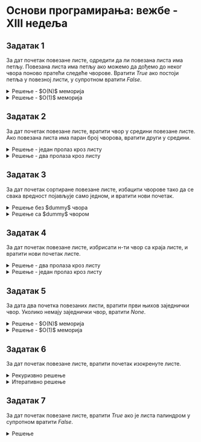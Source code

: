 # Основи програмирања: вежбе - XIII недеља

## Задатак 1
За дат почетак повезане листе, одредити да ли повезана листа има петљу.
Повезана листа има петљу ако можемо да дођемо до неког чвора поново пратећи следеће чворове.
Вратити *True* ако постоји петља у повезној листи, у супротном вратити *False*.
<details markdown='block'>
<summary>Решење - $O(N)$ меморија</summary>

```python
# Дефиниција чвора листе:
class ListNode:
    def __init__(self, x):
        self.val = x
        self.next = None

    def hasCycle(self, head):
        skup_vidjenih = set()

        curr = head
        while curr:
            if curr in skup_vidjenih:
                return True
            else:
                skup_vidjenih.add(curr)

            curr = curr.next
        
        return False

# Тест пример:
#head = ListNode(2)
#head.next = ListNode(4)
#head.next.next = ListNode(6)
#head.next.next.next = ListNode(8)
##head.next.next.next.next = head.next

#print(head.hasCycle(head))
```
</details>

<details markdown='block'>
<summary>Решење - $O(1)$ меморија</summary>

```python
# Дефиниција чвора листе:
class ListNode:
    def __init__(self, x):
        self.val = x
        self.next = None

    def hasCycle(self, head):
        slow, fast = head, head


        while fast and fast.next:
            slow = slow.next
            fast = fast.next.next
            
            if slow == fast:
                return True

        return False

# Тест пример:
#head = ListNode(2)
#head.next = ListNode(4)
#head.next.next = ListNode(6)
#head.next.next.next = ListNode(8)
#head.next.next.next.next = head.next

#print(head.hasCycle(head))
```
</details>

## Задатак 2
За дат почетак повезане листе, вратити чвор у средини повезане листе.
Ако повезана листа има паран број чворова, вратити други у средини.
<details markdown='block'>
<summary>Решење - један пролаз кроз листу</summary>

```python
# Дефиниција чвора листе.
# class ListNode:
#     def __init__(self, val=0, next=None):
#         self.val = val
#         self.next = next


def middleNode(self, head):
	slow, fast = head, head

	while fast and fast.next:

	    slow = slow.next
	    fast = fast.next.next

	return slow
        
```
</details>

<details markdown='block'>
<summary>Решење - два пролаза кроз листу</summary>

```python
# Дефиниција чвора листе.
# class ListNode:
#     def __init__(self, val=0, next=None):
#         self.val = val
#         self.next = next


def middleNode(self, head):
	# тражимо дужину листе
        curr = head
        duzina = 0
        while curr:
            duzina+=1
            curr=curr.next

        # прелазимо до половине листе
        curr = head
        for i in range(duzina//2):
            curr=curr.next

        return curr
```
</details>

## Задатак 3
За дат почетак сортиране повезане листе, избацити чворове тако да се свака вредност појављује само једном, и вратити нови почетак.
<details markdown='block'>
<summary>Решење без $dummy$ чвора </summary>

```python
# Дефинисија чвора листе:
class ListNode:
    def __init__(self, val=0, next=None):
        self.val = val
        self.next = next

    def deleteDuplicates(self, head):
        curr = head
        while curr and curr.next:
            if curr.val == curr.next.val:
                curr.next = curr.next.next
            else:
                curr = curr.next
        
        return head
    
# Тест пример:
#head = ListNode(2)
#head.next = ListNode(4)
#head.next.next = ListNode(4)
#head.next.next.next = ListNode(6)
#head.next.next.next.next = ListNode(6)

#head = ListNode(2, ListNode(4, ListNode(4, ListNode(6, ListNode(6)))))

#newHead = head.deleteDuplicates(head)

#print(newHead.val)
#print(newHead.next.val)
#print(newHead.next.next.val)
```
</details>

<details markdown='block'>
<summary>Решење са $dummy$ чвором </summary>

```python
# Дефинисија чвора листе:
class ListNode:
    def __init__(self, val=0, next=None):
        self.val = val
        self.next = next

    def deleteDuplicates(self, head):
        dummy = ListNode(float('inf'),head)

        prev, curr = dummy, head

        while curr:
            if prev.val == curr.val:
                prev.next = curr.next
            else:
                prev = prev.next

            curr = curr.next

        return dummy.next
    
    
# Тест пример:    
#head = ListNode(2)
#head.next = ListNode(4)
#head.next.next = ListNode(4)
#head.next.next.next = ListNode(6)
#head.next.next.next.next = ListNode(6)

#newHead = head.deleteDuplicates(head)

#print(newHead.val)
#print(newHead.next.val)
#print(newHead.next.next.val)


```
</details>

## Задатак 4
За дат почетак повезане листе, избрисати н-ти чвор са краја листе, и вратити нови почетак листе.

<details markdown='block'>
<summary>Решење - два пролаза кроз листу </summary>

```python
# Дефиниција чвора листе:
class ListNode:
    def __init__(self, val=0, next=None):
        self.val = val
        self.next = next


def removeNthFromEnd(head,n):

    curr = head
    duzina = 0
    while curr:
        duzina+=1
        curr = curr.next

    dummy = ListNode(0,head)
    prev, curr = dummy, head

    for i in range(duzina - n):
        prev = curr
        curr = curr.next

    prev.next = curr.next
        
    return dummy.next

# Тест пример:
#head = ListNode(2)
#head.next = ListNode(4)
#head.next.next = ListNode(6)
#head.next.next.next = ListNode(8)

#newHead = removeNthFromEnd(head, 2)
#print(newHead.val)
#print(newHead.next.val)
#print(newHead.next.next.val)

```
</details>

<details markdown='block'>
<summary>Решење - један пролаз кроз листу </summary>

```python
# Дефиниција чвора листе:
class ListNode:
    def __init__(self, val=0, next=None):
        self.val = val
        self.next = next

def removeNthFromEnd(head,n):
    fast = head
        
    for i in range(n):
        fast = fast.next


    dummy = ListNode(val=0,next=head)
    prev, curr= dummy, head

    while fast:
        prev = curr
        curr = curr.next
        fast = fast.next

        
    prev.next = curr.next

    return dummy.next

# Тест пример:
#head = ListNode(2)
#head.next = ListNode(4)
#head.next.next = ListNode(6)
#head.next.next.next = ListNode(8)

#newHead = removeNthFromEnd(head, 2)
#print(newHead.val)
#print(newHead.next.val)
#print(newHead.next.next.val)
```
</details>

## Задатак 5
За дата два почетка повезаних листи, вратити први њихов заједнички чвор.
Уколико немају заједнички чвор, вратити *None*.
<details markdown='block'>
<summary>Решење - $O(N)$ меморија</summary>

```python
# Дефиниција чвора листе.
# class ListNode:
#     def __init__(self, x):
#         self.val = x
#         self.next = None

def getIntersectionNode(headA, headB):

        # пролазимо кроз листу А и чувамо све чворове у скуп
        skup_vidjenih = set()
        while headA:
            skup_vidjenih.add(headA)
            headA = headA.next

        # пролазимо кроз листу B и када наиђемо на чвор који је у скупу
        # то је први заједнички
        while headB:
            if headB in skup_vidjenih:
                return headB
            skup_vidjenih.add(headB)
            headB = headB.next

        return None
```
</details>

<details markdown='block'>
<summary>Решење - $O(1)$ меморија</summary>

```python
# Дефиниција чвора листе.
# class ListNode:
#     def __init__(self, x):
#         self.val = x
#         self.next = None

ddef getIntersectionNode(headA, headB):

        # израчунај дужину листе A
        lA, curr = 0, headA
        while curr:
            lA+=1
            curr=curr.next
        
        # израчунај дужину листе B
        lB, curr = 0, headB
        while curr:
            lB+=1
            curr=curr.next
        

        # за дужи, head пребаци за разлику места
        if lA > lB:
            for i in range(lA-lB):
                headA = headA.next
                
        if lA < lB:
            for i in range(-(lA-lB)):
                headB = headB.next
        
        # крећемо од новог head-a и старог head-a
        # скачемо за једно место
        # и када су једнаки, ту се секу
        while headA and headB:
            if headA == headB:
                return headA
            headA = headA.next
            headB = headB.next
            
        return None
```
</details>

## Задатак 6
За дат почетак повезане листе, вратити почетак изокренуте листе.
<details markdown='block'>
<summary>Рекуризвно решење </summary>

```python
# Дефиниција чвора листе:
class ListNode:
    def __init__(self, val=0, next=None):
        self.val = val
        self.next = next


def reverseList(head):
    if head ==None or head.next == None:
        return head

    newHead = head.next
    if head.next:
        newHead = reverseList(head.next)
        head.next.next = head

    head.next = None

    return newHead

# Тест пример:
#head = ListNode(2)
#head.next = ListNode(4)
#head.next.next = ListNode(6)
#head.next.next.next = ListNode(8)

#newHead = reverseList(head)
#print(newHead.val)
#print(newHead.next.val)
#print(newHead.next.next.val)
#print(newHead.next.next.next.val)
```
</details>

<details markdown='block'>
<summary>Итеративно решење </summary>

```python
# Дефиниција чвора листе:
class ListNode:
    def __init__(self, val=0, next=None):
        self.val = val
        self.next = next


def reverseList(head):
    prev, curr = None, head
    while curr:
        tmp = curr.next
        curr.next = prev

        prev = curr
        curr = tmp

    return prev

# Тест пример:
#head = ListNode(2)
#head.next = ListNode(4)
#head.next.next = ListNode(6)
#head.next.next.next = ListNode(8)

#newHead = reverseList(head)
#print(newHead.val)
#print(newHead.next.val)
#print(newHead.next.next.val)
#print(newHead.next.next.next.val)
```
</details>

## Задатак 7
За дат почетак повезане листе, вратити *True* ако је листа палиндром у супротном вратити *False*.
<details markdown='block'>
<summary>Решење </summary>

```python
# Дефинисија чвора листе.
# class ListNode:
#     def __init__(self, val=0, next=None):
#         self.val = val
#         self.next = next

def isPalindrome(self, head):

        # nadjemo polovinu
        slow,fast = head, head
        while fast and fast.next:
            slow = slow.next
            fast = fast.next.next
            
        #od polovine do kraja izokrenemo
        prev, curr = None, slow
        while curr:
            tmp = curr.next
            curr.next = prev
            prev = curr
            curr = tmp
            
        # gledamo cvor po cvor od pocetka i kraja
        # i uporedjujemo vrednosti
        left, right = head, prev
        while left and right:
            if left.val != right.val:
                return False
            left = left.next
            right = right.next        
        return True


```
</details>
